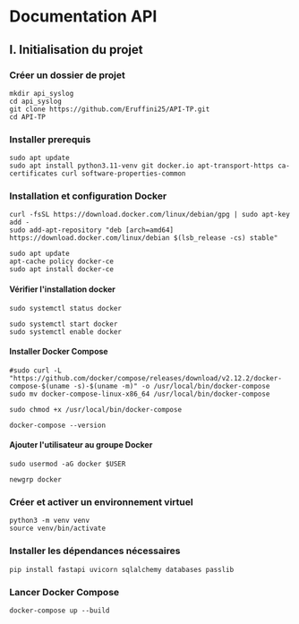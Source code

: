 # Documentation API

## I. Initialisation du projet

### Créer un dossier de projet

```shell
mkdir api_syslog
cd api_syslog
git clone https://github.com/Eruffini25/API-TP.git
cd API-TP
```

### Installer prerequis

```shell
sudo apt update
sudo apt install python3.11-venv git docker.io apt-transport-https ca-certificates curl software-properties-common
```

### Installation et configuration Docker

```shell
curl -fsSL https://download.docker.com/linux/debian/gpg | sudo apt-key add -
sudo add-apt-repository "deb [arch=amd64] https://download.docker.com/linux/debian $(lsb_release -cs) stable"
```

```shell
sudo apt update
apt-cache policy docker-ce
sudo apt install docker-ce
```

#### Vérifier l'installation docker

```shell
sudo systemctl status docker
```

```shell
sudo systemctl start docker
sudo systemctl enable docker
```

#### Installer Docker Compose

```shell
#sudo curl -L "https://github.com/docker/compose/releases/download/v2.12.2/docker-compose-$(uname -s)-$(uname -m)" -o /usr/local/bin/docker-compose
sudo mv docker-compose-linux-x86_64 /usr/local/bin/docker-compose
```

```shell
sudo chmod +x /usr/local/bin/docker-compose
```

```shell
docker-compose --version
```

#### Ajouter l'utilisateur au groupe Docker

```shell
sudo usermod -aG docker $USER
```

```shell
newgrp docker
```

### Créer et activer un environnement virtuel

```shell
python3 -m venv venv
source venv/bin/activate
```

### Installer les dépendances nécessaires

```shell
pip install fastapi uvicorn sqlalchemy databases passlib
```

### Lancer Docker Compose

```shell
docker-compose up --build
```